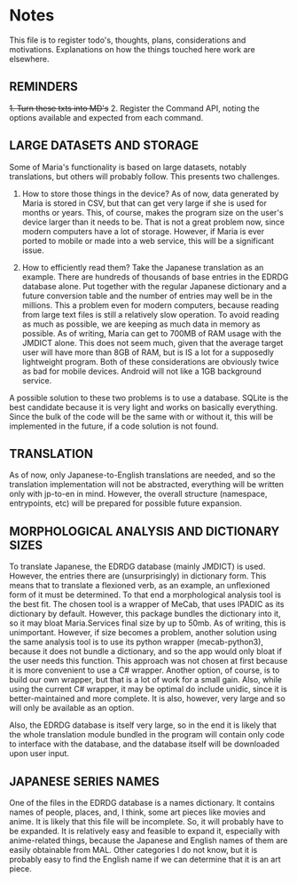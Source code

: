 # Notes
This file is to register todo's, thoughts, plans, considerations and motivations. Explanations on how the things touched here work are elsewhere.

## REMINDERS

~~1. Turn these txts into MD's~~
2. Register the Command API, noting the options available and expected from each command. 

## LARGE DATASETS AND STORAGE

Some of Maria's functionality is based on large datasets, notably translations, but others will probably follow. This presents two challenges.

1. How to store those things in the device? As of now, data generated by Maria is stored in CSV, but that can get very large if she is used for months or years. This, of course, makes the program size on the user's device larger than it needs to be. That is not a great problem now, since modern computers have a lot of storage. However, if Maria is ever ported to mobile or made into a web service, this will be a significant issue.

2. How to efficiently read them? Take the Japanese translation as an example. There are hundreds of thousands of base entries in the EDRDG database alone. Put together with the regular Japanese dictionary and a future conversion table and the number of entries may well be in the millions. This a problem even for modern computers, because reading from large text files is still a relatively slow operation. To avoid reading as much as possible, we are keeping as much data in memory as possible. As of writing, Maria can get to 700MB of RAM usage with the JMDICT alone. This does not seem much, given that the average target user will have more than 8GB of RAM, but is IS a lot for a supposedly lightweight program. Both of these considerations are obviously twice as bad for mobile devices. Android will not like a 1GB background service.

A possible solution to these two problems is to use a database. SQLite is the best candidate because it is very light and works on basically everything. Since the bulk of the code will be the same with or without it, this will be implemented in the future, if a code solution is not found. 

## TRANSLATION

As of now, only Japanese-to-English translations are needed, and so the translation implementation will not be abstracted, everything will be written only with jp-to-en in mind. However, the overall structure (namespace, entrypoints, etc) will be prepared for possible future expansion.

## MORPHOLOGICAL ANALYSIS AND DICTIONARY SIZES

To translate Japanese, the EDRDG database (mainly JMDICT) is used. However, the entries there are (unsurprisingly) in dictionary form. This means that to translate a flexioned verb, as an example, an unflexioned form of it must be determined. To that end a morphological analysis tool is the best fit. The chosen tool is a wrapper of MeCab, that uses IPADIC as its dictionary by default. However, this package bundles the dictionary into it, so it may bloat Maria.Services final size by up to 50mb. As of writing, this is unimportant. However, if size becomes a problem, another solution using the same analysis tool is to use its python wrapper (mecab-python3), because it does not bundle a dictionary, and so the app would only bloat if the user needs this function. This approach was not chosen at first because it is more convenient to use a C# wrapper. Another option, of course, is to build our own wrapper, but that is a lot of work for a small gain. Also, while using the current C# wrapper, it may be optimal do include unidic, since it is better-maintained and more complete. It is also, however, very large and so will only be available as an option. 

Also, the EDRDG database is itself very large, so in the end it is likely that the whole translation module bundled in the program will contain only code to interface with the database, and the database itself will be downloaded upon user input.

## JAPANESE SERIES NAMES

One of the files in the EDRDG database is a names dictionary. It contains names of people, places, and, I think, some art pieces like movies and anime. It is likely that this file will be incomplete. So, it will probably have to be expanded. It is relatively easy and feasible to expand it, especially with anime-related things, because the Japanese and English names of them are easily obtainable from MAL. Other categories I do not know, but it is probably easy to find the English name if we can determine that it is an art piece.